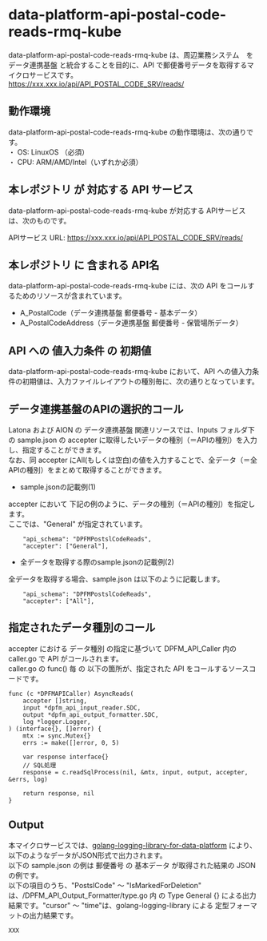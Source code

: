 # data-platform-api-postal-code-reads-rmq-kube

data-platform-api-postal-code-reads-rmq-kube は、周辺業務システム　を データ連携基盤 と統合することを目的に、API で郵便番号データを取得するマイクロサービスです。  
https://xxx.xxx.io/api/API_POSTAL_CODE_SRV/reads/

## 動作環境

data-platform-api-postal-code-reads-rmq-kube の動作環境は、次の通りです。  
・ OS: LinuxOS （必須）  
・ CPU: ARM/AMD/Intel（いずれか必須）  


## 本レポジトリ が 対応する API サービス
data-platform-api-postal-code-reads-rmq-kube が対応する APIサービス は、次のものです。

APIサービス URL: https://xxx.xxx.io/api/API_POSTAL_CODE_SRV/reads/

## 本レポジトリ に 含まれる API名
data-platform-api-postal-code-reads-rmq-kube には、次の API をコールするためのリソースが含まれています。  

* A_PostalCode（データ連携基盤 郵便番号 - 基本データ）
* A_PostalCodeAddress（データ連携基盤 郵便番号 - 保管場所データ）

## API への 値入力条件 の 初期値
data-platform-api-postal-code-reads-rmq-kube において、API への値入力条件の初期値は、入力ファイルレイアウトの種別毎に、次の通りとなっています。  

## データ連携基盤のAPIの選択的コール

Latona および AION の データ連携基盤 関連リソースでは、Inputs フォルダ下の sample.json の accepter に取得したいデータの種別（＝APIの種別）を入力し、指定することができます。  
なお、同 accepter にAll(もしくは空白)の値を入力することで、全データ（＝全APIの種別）をまとめて取得することができます。  

* sample.jsonの記載例(1)  

accepter において 下記の例のように、データの種別（＝APIの種別）を指定します。  
ここでは、"General" が指定されています。    
  
```
	"api_schema": "DPFMPostslCodeReads",
	"accepter": ["General"],
```
  
* 全データを取得する際のsample.jsonの記載例(2)  

全データを取得する場合、sample.json は以下のように記載します。  

```
	"api_schema": "DPFMPostslCodeReads",
	"accepter": ["All"],
```

## 指定されたデータ種別のコール

accepter における データ種別 の指定に基づいて DPFM_API_Caller 内の caller.go で API がコールされます。  
caller.go の func() 毎 の 以下の箇所が、指定された API をコールするソースコードです。  

```
func (c *DPFMAPICaller) AsyncReads(
	accepter []string,
	input *dpfm_api_input_reader.SDC,
	output *dpfm_api_output_formatter.SDC,
	log *logger.Logger,
) (interface{}, []error) {
	mtx := sync.Mutex{}
	errs := make([]error, 0, 5)

	var response interface{}
	// SQL処理
	response = c.readSqlProcess(nil, &mtx, input, output, accepter, &errs, log)

	return response, nil
}
```

## Output  
本マイクロサービスでは、[golang-logging-library-for-data-platform](https://github.com/latonaio/golang-logging-library-for-data-platform) により、以下のようなデータがJSON形式で出力されます。  
以下の sample.json の例は 郵便番号 の 基本データ が取得された結果の JSON の例です。  
以下の項目のうち、"PostslCode" ～ "IsMarkedForDeletion" は、/DPFM_API_Output_Formatter/type.go 内 の Type General {} による出力結果です。"cursor" ～ "time"は、golang-logging-library による 定型フォーマットの出力結果です。  

```
XXX
```
